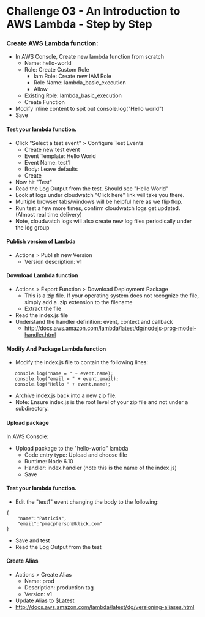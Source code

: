Challenge 03 - An Introduction to AWS Lambda - Step by Step
==================

### Create AWS Lambda function:
* In AWS Console, Create new lambda function from scratch
	* Name: hello-world
	* Role: Create Custom Role
    	* Iam Role: Create new IAM Role
    	* Role Name: lambda_basic_execution
    	* Allow
	* Existing Role: lambda_basic_execution
	* Create Function
* Modify inline content to spit out console.log("Hello world")
* Save

#### Test your lambda function.  
* Click "Select a test event" > Configure Test Events
	* Create new test event
	* Event Template: Hello World
	* Event Name: test1
	* Body: Leave defaults
	* Create
* Now hit "Test"
* Read the Log Output from the test.  Should see "Hello World"
* Look at logs under cloudwatch "Click here" link will take you there.  
* Multiple browser tabs/windows will be helpful here as we flip flop.
* Run test a few more times, confirm cloudwatch logs get updated. (Almost real time delivery)
* Note, cloudwatch logs will also create new log files periodically under the log group

#### Publish version of Lambda
* Actions > Publish new Version
	* Version description: v1


#### Download Lambda function
* Actions > Export Function > Download Deployment Package
	* This is a zip file.  If your operating system does not recognize the file, simply add a .zip extension to the filename 
	* Extract the file
* Read the index.js file
* Understand the handler definition: event, context and callback
	* http://docs.aws.amazon.com/lambda/latest/dg/nodejs-prog-model-handler.html


#### Modify And Package Lambda function
* Modify the index.js file to contain the following lines:
```
   console.log("name = " + event.name);
   console.log("email = " + event.email); 
   console.log("Hello " + event.name);
```
* Archive index.js back into a new zip file.
* Note: Ensure index.js is the root level of your zip file and not under a subdirectory.

#### Upload package
In AWS Console:

* Upload package to the "hello-world" lambda 
	* Code entry type: Upload and choose file
	* Runtime: Node 6.10
	* Handler: index.handler (note this is the name of the index.js)
	* Save

#### Test your lambda function.  
* Edit the "test1" event changing the body to the following:
```
{
    "name":"Patricia", 
    "email":"pmacpherson@klick.com"
}
```
* Save and test
* Read the Log Output from the test

#### Create Alias
* Actions > Create Alias
	* Name: prod
	* Description: production tag
	* Version: v1
* Update Alias to $Latest
* http://docs.aws.amazon.com/lambda/latest/dg/versioning-aliases.html

